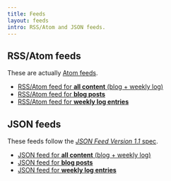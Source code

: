 ```yaml
---
title: Feeds
layout: feeds
intro: RSS/Atom and JSON feeds.
---
```


## RSS/Atom feeds

These are actually
[Atom feeds](<https://en.wikipedia.org/wiki/Atom_(Web_standard)> '"Atom (Web Standard)" on Wikipedia').

- [RSS/Atom feed for **all content** (blog + weekly log)](/feeds/all.xml)
- [RSS/Atom feed for **blog posts**](/feeds/blog.xml)
- [RSS/Atom feed for **weekly log entries**](/feeds/weekly-log.xml)

## JSON feeds

These feeds follow the
[_JSON Feed Version 1.1_ spec](https://jsonfeed.org/version/1.1).

- [JSON feed for **all content** (blog + weekly log)](/feeds/all.json)
- [JSON feed for **blog posts**](/feeds/blog.json)
- [JSON feed for **weekly log entries**](/feeds/weekly-log.json)
